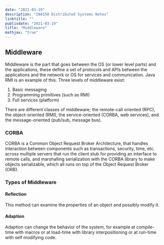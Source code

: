```yaml
---
date: "2021-03-19"
description: "IN4150 Distributed Systems Notes"
linktitle: ""
publisdate: "2021-03-19"
title: "Middleware"
mathjax: "true"
---
```


## Middleware

Middleware is the part that goes between the OS (or lower level parts) and the applications, these define a set of protocols and APIs between the applications and the network or OS for services and communication. Java RMI is an example of this. Three levels of middleware exist:

1. Basic messaging
2. Programming primitives (such as RMI)
3. Full services (platform)

There are different classes of middleware; the remote-call oriented (RPC), the object-oriented (RMI), the service-oriented (CORBA, web services), and the message-oriented (pub/sub, message bus).

### CORBA

CORBA is a Common Object Request Broker Architecture, that handles interaction between components such as transactions, security, time, etc. across multiple servers that run the client stub for providing an interface to remote calls, and marshalling serialization with the CORBA library to make objects serializable, which all runs on top of the Object Request Broker (ORB).


### Types of Middleware

#### Reflection

This method can examine the properties of an object and possibly modify it.

#### Adaption

Adaption can change the behavior of the system, for example at compile-time with macros or at load-time with library interpositioning or at run-time with self modifying code.
